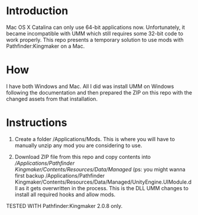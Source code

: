 # Introduction

Mac OS X Catalina can only use 64-bit applications now. Unfortunately, it became incompatible with UMM which still requires some 32-bit code to work properly. This repo presents a temporary solution to use mods with Pathfinder:Kingmaker on a Mac.

# How

I have both Windows and Mac. All I did was install UMM on Windows following the documentation and then prepared the ZIP on this repo with the changed assets from that installation.

# Instructions

1. Create a folder /Applications/Mods. This is where you will have to manually unzip any mod you are considering to use.

2. Download ZIP file from this repo and copy contents into */Applications/Pathfinder Kingmaker/Contents/Resources/Data/Managed* (ps: you might wanna first backup /Applications/Pathfinder Kingmaker/Contents/Resources/Data/Managed/UnityEngine.UIModule.dll as it gets overwritten in the process. This is the DLL UMM changes to install all required hooks and allow mods.

TESTED WITH Pathfinder:Kingmaker 2.0.8 only.
